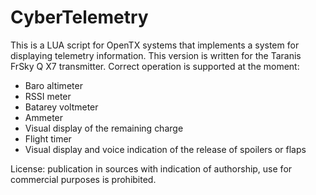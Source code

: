 # CyberTelemetry
This is a LUA script for OpenTX systems that implements a system for displaying telemetry information. This version is written for the Taranis FrSky Q X7 transmitter.
Correct operation is supported at the moment:
* Baro altimeter
* RSSI meter 
* Batarey voltmeter
* Ammeter
* Visual display of the remaining charge
* Flight timer
* Visual display and voice indication of the release of spoilers or flaps

License: publication in sources with indication of authorship, use for commercial purposes is prohibited.
